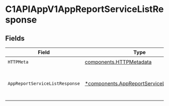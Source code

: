 # C1APIAppV1AppReportServiceListResponse


## Fields

| Field                                                                                                  | Type                                                                                                   | Required                                                                                               | Description                                                                                            |
| ------------------------------------------------------------------------------------------------------ | ------------------------------------------------------------------------------------------------------ | ------------------------------------------------------------------------------------------------------ | ------------------------------------------------------------------------------------------------------ |
| `HTTPMeta`                                                                                             | [components.HTTPMetadata](../../models/components/httpmetadata.md)                                     | :heavy_check_mark:                                                                                     | N/A                                                                                                    |
| `AppReportServiceListResponse`                                                                         | [*components.AppReportServiceListResponse](../../models/components/appreportservicelistresponse.md)    | :heavy_minus_sign:                                                                                     | The AppReportServiceListResponse message contains a list of results and a nextPageToken if applicable. |